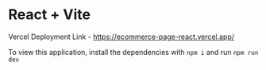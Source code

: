 # React + Vite

Vercel Deployment Link - https://ecommerce-page-react.vercel.app/

To view this application, install the dependencies with `npm i` and run `npm run dev`
